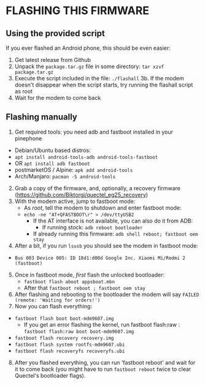 # FLASHING THIS FIRMWARE

## Using the provided script
If you ever flashed an Android phone, this should be even easier:
1. Get latest release from Github
2. Unpack the `package.tar.gz` file in some directory: `tar xzvf package.tar.gz`
3. Execute the script included in the file: `./flashall`
3b. If the modem doesn't disappear when the script starts, try running the flashall script as root
4. Wait for the modem to come back


## Flashing manually
1. Get required tools: you need adb and fastboot installed in your pinephone
 - Debian/Ubuntu based distros: 
  - `apt install android-tools-adb android-tools-fastboot`
  - OR `apt install adb fastboot`
 - postmarketOS / Alpine: `apk add android-tools`
 - Arch/Manjaro: `pacman -S android-tools`
2. Grab a copy of the firmware, and, optionally, a recovery firmware (https://github.com/Biktorgj/quectel_eg25_recovery)
3. With the modem active, jump to fastboot mode:
	* As *root*, tell the modem to shutdown and enter fastboot mode: 
    - `echo -ne "AT+QFASTBOOT\r" > /dev/ttyUSB2`
	  * If the AT interface is not available, you can also do it from ADB:
		  - If running stock: `adb reboot bootloader`
      - If already running this firmware: `adb shell reboot; fastboot oem stay`
4. After a bit, if you run `lsusb` you should see the modem in fastboot mode:
 - `Bus 003 Device 005: ID 18d1:d00d Google Inc. Xiaomi Mi/Redmi 2 (fastboot)`
5. Once in fastboot mode, *first* flash the unlocked bootloader:
   * `fastboot flash aboot appsboot.mbn`
   * After that `fastboot reboot ; fastboot oem stay`
6. After flashing and rebooting to the bootloader the modem will say `FAILED (remote: 'Waiting for orders!')`
7. Now you can flash everything:
  * `fastboot flash boot boot-mdm9607.img`
    * If you get an error flashing the kernel, run fastboot flash:raw : `fastboot flash:raw boot boot-mdm9607.img`
  * `fastboot flash recovery recovery.img`
  * `fastboot flash system rootfs-mdm9607.ubi`
  * `fastboot flash recoveryfs recoveryfs.ubi`
8. After you flashed everything, you can run 'fastboot reboot' and wait for it to come back (you might have to run `fastboot reboot` twice to clear Quectel's bootloader flags).


